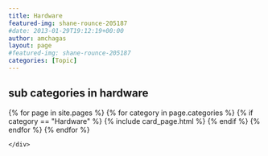 ```yaml
---
title: Hardware
featured-img: shane-rounce-205187
#date: 2013-01-29T19:12:19+00:00
author: amchagas
layout: page
#featured-img: shane-rounce-205187
categories: [Topic]
---
```


## sub categories in hardware

<section class="blog">
  <div class="container">
    <div class="post-list" itemscope="" itemtype="http://schema.org/Blog">
      {% for page in site.pages %}
        {% for category in page.categories %}
          {% if category == "Hardware" %}
            {% include card_page.html %}
          {% endif %}
        {% endfor %}
      {% endfor %}


    </div>
  </div>
</section>
